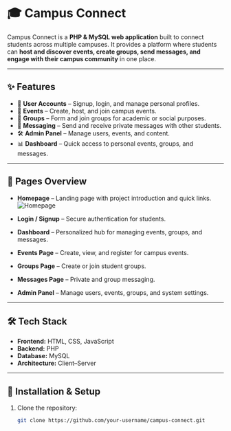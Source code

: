 # 🎓 Campus Connect

Campus Connect is a **PHP & MySQL web application** built to connect students across multiple campuses. It provides a platform where students can **host and discover events, create groups, send messages, and engage with their campus community** in one place.  

---

## ✨ Features
- 👥 **User Accounts** – Signup, login, and manage personal profiles.  
- 📅 **Events** – Create, host, and join campus events.  
- 📌 **Groups** – Form and join groups for academic or social purposes.  
- 💬 **Messaging** – Send and receive private messages with other students.  
- 🛠 **Admin Panel** – Manage users, events, and content.  
- 📊 **Dashboard** – Quick access to personal events, groups, and messages.  

---

## 📄 Pages Overview
- **Homepage** – Landing page with project introduction and quick links.
  ![Homepage](https://raw.githubusercontent.com/MikiyG/campus-connect/main/homepage.png)

- **Login / Signup** – Secure authentication for students.  
- **Dashboard** – Personalized hub for managing events, groups, and messages.  
- **Events Page** – Create, view, and register for campus events.  
- **Groups Page** – Create or join student groups.  
- **Messages Page** – Private and group messaging.  
- **Admin Panel** – Manage users, events, groups, and system settings.  

---

## 🛠️ Tech Stack
- **Frontend:** HTML, CSS, JavaScript  
- **Backend:** PHP  
- **Database:** MySQL  
- **Architecture:** Client–Server  

---

## 🚀 Installation & Setup
1. Clone the repository:
   ```bash
   git clone https://github.com/your-username/campus-connect.git
